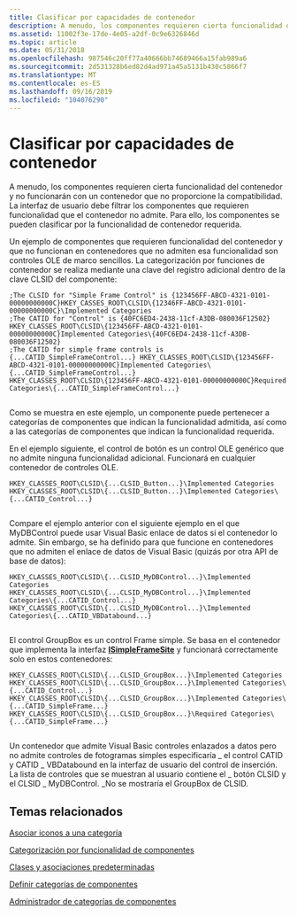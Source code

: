 ```yaml
---
title: Clasificar por capacidades de contenedor
description: A menudo, los componentes requieren cierta funcionalidad del contenedor y no funcionarán con un contenedor que no proporcione la compatibilidad.
ms.assetid: 11002f3e-17de-4e05-a2df-0c9e6326846d
ms.topic: article
ms.date: 05/31/2018
ms.openlocfilehash: 987546c20ff77a40666bb74689466a15fab989a6
ms.sourcegitcommit: 2d531328b6ed82d4ad971a45a5131b430c5866f7
ms.translationtype: MT
ms.contentlocale: es-ES
ms.lasthandoff: 09/16/2019
ms.locfileid: "104076290"
---
```

# <a name="categorizing-by-container-capabilities"></a>Clasificar por capacidades de contenedor

A menudo, los componentes requieren cierta funcionalidad del contenedor y no funcionarán con un contenedor que no proporcione la compatibilidad. La interfaz de usuario debe filtrar los componentes que requieren funcionalidad que el contenedor no admite. Para ello, los componentes se pueden clasificar por la funcionalidad de contenedor requerida.

Un ejemplo de componentes que requieren funcionalidad del contenedor y que no funcionan en contenedores que no admiten esa funcionalidad son controles OLE de marco sencillos. La categorización por funciones de contenedor se realiza mediante una clave del registro adicional dentro de la clave CLSID del componente:

``` syntax
;The CLSID for "Simple Frame Control" is {123456FF-ABCD-4321-0101-00000000000C}HKEY_CASSES_ROOT\CLSID\{12346FF-ABCD-4321-0101-00000000000C}\Implemented Categories
;The CATID for "Control" is {40FC6ED4-2438-11cf-A3DB-080036F12502} HKEY_CLASSES_ROOT\CLSID\{123456FF-ABCD-4321-0101-00000000000C}Implemented Categories\{40FC6ED4-2438-11cf-A3DB-080036F12502}
;The CATID for simple frame controls is {...CATID_SimpleFrameControl...} HKEY_CLASSES_ROOT\CLSID\{123456FF-ABCD-4321-0101-00000000000C}Implemented Categories\{...CATID_SimpleFrameControl...}
HKEY_CLASSES_ROOT\CLSID\{123456FF-ABCD-4321-0101-00000000000C}Required Categories\{...CATID_SimpleFrameControl...}
 
```

Como se muestra en este ejemplo, un componente puede pertenecer a categorías de componentes que indican la funcionalidad admitida, así como a las categorías de componentes que indican la funcionalidad requerida.

En el ejemplo siguiente, el control de botón es un control OLE genérico que no admite ninguna funcionalidad adicional. Funcionará en cualquier contenedor de controles OLE.

``` syntax
HKEY_CLASSES_ROOT\CLSID\{...CLSID_Button...}\Implemented Categories
HKEY_CLASSES_ROOT\CLSID\{...CLSID_Button...}\Implemented Categories\{...CATID_Control...}
 
```

Compare el ejemplo anterior con el siguiente ejemplo en el que MyDBControl puede usar Visual Basic enlace de datos si el contenedor lo admite. Sin embargo, se ha definido para que funcione en contenedores que no admiten el enlace de datos de Visual Basic (quizás por otra API de base de datos):

``` syntax
HKEY_CLASSES_ROOT\CLSID\{...CLSID_MyDBControl...}\Implemented Categories
HKEY_CLASSES_ROOT\CLSID\{...CLSID_MyDBControl...}\Implemented Categories\{...CATID_Control...}
HKEY_CLASSES_ROOT\CLSID\{...CLSID_MyDBControl...}\Implemented Categories\{...CATID_VBDatabound...}
 
```

El control GroupBox es un control Frame simple. Se basa en el contenedor que implementa la interfaz [**ISimpleFrameSite**](/windows/desktop/api/OCIdl/nn-ocidl-isimpleframesite) y funcionará correctamente solo en estos contenedores:

``` syntax
HKEY_CLASSES_ROOT\CLSID\{...CLSID_GroupBox...}\Implemented Categories
HKEY_CLASSES_ROOT\CLSID\{...CLSID_GroupBox...}\Implemented Categories\{...CATID_Control...}
HKEY_CLASSES_ROOT\CLSID\{...CLSID_GroupBox...}\Implemented Categories\{...CATID_SimpleFrame...}
HKEY_CLASSES_ROOT\CLSID\{...CLSID_GroupBox...}\Required Categories\{...CATID_SimpleFrame...}
 
```

Un contenedor que admite Visual Basic controles enlazados a datos pero no admite controles de fotogramas simples especificaría \_ el control CATID y CATID \_ VBDatabound en la interfaz de usuario del control de inserción. La lista de controles que se muestran al usuario contiene el \_ botón CLSID y el CLSID \_ MyDBControl. \_No se mostraría el GroupBox de CLSID.

## <a name="related-topics"></a>Temas relacionados

<dl> <dt>

[Asociar iconos a una categoría](associating-icons-with-a-category.md)
</dt> <dt>

[Categorización por funcionalidad de componentes](categorizing-by-component-capabilities.md)
</dt> <dt>

[Clases y asociaciones predeterminadas](default-classes-and-associations.md)
</dt> <dt>

[Definir categorías de componentes](defining-component-categories.md)
</dt> <dt>

[Administrador de categorías de componentes](the-component-categories-manager.md)
</dt> </dl>

 

 




